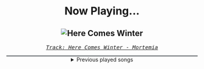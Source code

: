 <div align="center"> 
<h1>Now Playing...</h1>

![Here Comes Winter](https://i.scdn.co/image/ab67616d00001e02a098b9a25890f0135d2cbb0c)
--
_<samp><a href="https://open.spotify.com/track/1THcZqLZVT8roulEbFgqmy">Track: Here Comes Winter - Mortemia</a></samp>_

<div style="border: 1px #4B5054 solid"></div>
<details>
  <summary>
    Previous played songs
  </summary>
  <table>
    <thead>
      <tr>
        <th>
          Artist
        </th>
        <th>
          Song
        </th>
        <th>
          Link
        </th>
      </tr>
    </thead>
    <tbody>
      <tr><td>Mortemia</td><td>Here Comes Winter</td><td><a href="https://open.spotify.com/track/1THcZqLZVT8roulEbFgqmy">https://open.spotify.com/track/1THcZqLZVT8roulEbFgqmy</a></td></tr><tr><td>Das Lumpenpack</td><td>WZF?! 2.4</td><td><a href="https://open.spotify.com/track/3ygJYMQVJblPotwf7ci1A9">https://open.spotify.com/track/3ygJYMQVJblPotwf7ci1A9</a></td></tr><tr><td>Das Lumpenpack</td><td>Kruppstahl, Baby</td><td><a href="https://open.spotify.com/track/1PrUOSgErDLpg3ERUzpOhW">https://open.spotify.com/track/1PrUOSgErDLpg3ERUzpOhW</a></td></tr><tr><td>Das Lumpenpack</td><td>WZF?! 2.4</td><td><a href="https://open.spotify.com/track/3ygJYMQVJblPotwf7ci1A9">https://open.spotify.com/track/3ygJYMQVJblPotwf7ci1A9</a></td></tr><tr><td>Das Lumpenpack</td><td>Kruppstahl, Baby</td><td><a href="https://open.spotify.com/track/1PrUOSgErDLpg3ERUzpOhW">https://open.spotify.com/track/1PrUOSgErDLpg3ERUzpOhW</a></td></tr><tr><td>Das Lumpenpack</td><td>WZF?! 2.4</td><td><a href="https://open.spotify.com/track/3ygJYMQVJblPotwf7ci1A9">https://open.spotify.com/track/3ygJYMQVJblPotwf7ci1A9</a></td></tr><tr><td>Das Lumpenpack</td><td>Kruppstahl, Baby</td><td><a href="https://open.spotify.com/track/1PrUOSgErDLpg3ERUzpOhW">https://open.spotify.com/track/1PrUOSgErDLpg3ERUzpOhW</a></td></tr><tr><td>Das Lumpenpack</td><td>WZF?! 2.4</td><td><a href="https://open.spotify.com/track/3ygJYMQVJblPotwf7ci1A9">https://open.spotify.com/track/3ygJYMQVJblPotwf7ci1A9</a></td></tr><tr><td>Das Lumpenpack</td><td>Kruppstahl, Baby</td><td><a href="https://open.spotify.com/track/1PrUOSgErDLpg3ERUzpOhW">https://open.spotify.com/track/1PrUOSgErDLpg3ERUzpOhW</a></td></tr><tr><td>Das Lumpenpack</td><td>WZF?! 2.4</td><td><a href="https://open.spotify.com/track/3ygJYMQVJblPotwf7ci1A9">https://open.spotify.com/track/3ygJYMQVJblPotwf7ci1A9</a></td></tr><tr><td>Das Lumpenpack</td><td>Kruppstahl, Baby</td><td><a href="https://open.spotify.com/track/1PrUOSgErDLpg3ERUzpOhW">https://open.spotify.com/track/1PrUOSgErDLpg3ERUzpOhW</a></td></tr><tr><td>Das Lumpenpack</td><td>WZF?! 2.4</td><td><a href="https://open.spotify.com/track/3ygJYMQVJblPotwf7ci1A9">https://open.spotify.com/track/3ygJYMQVJblPotwf7ci1A9</a></td></tr><tr><td>Das Lumpenpack</td><td>Kruppstahl, Baby</td><td><a href="https://open.spotify.com/track/1PrUOSgErDLpg3ERUzpOhW">https://open.spotify.com/track/1PrUOSgErDLpg3ERUzpOhW</a></td></tr><tr><td>Das Lumpenpack</td><td>WZF?! 2.4</td><td><a href="https://open.spotify.com/track/3ygJYMQVJblPotwf7ci1A9">https://open.spotify.com/track/3ygJYMQVJblPotwf7ci1A9</a></td></tr><tr><td>Das Lumpenpack</td><td>Kruppstahl, Baby</td><td><a href="https://open.spotify.com/track/1PrUOSgErDLpg3ERUzpOhW">https://open.spotify.com/track/1PrUOSgErDLpg3ERUzpOhW</a></td></tr><tr><td>Das Lumpenpack</td><td>Kruppstahl, Baby</td><td><a href="https://open.spotify.com/track/1PrUOSgErDLpg3ERUzpOhW">https://open.spotify.com/track/1PrUOSgErDLpg3ERUzpOhW</a></td></tr><tr><td>Das Lumpenpack</td><td>WZF?! 2.4</td><td><a href="https://open.spotify.com/track/3ygJYMQVJblPotwf7ci1A9">https://open.spotify.com/track/3ygJYMQVJblPotwf7ci1A9</a></td></tr><tr><td>Das Lumpenpack</td><td>Kruppstahl, Baby</td><td><a href="https://open.spotify.com/track/1PrUOSgErDLpg3ERUzpOhW">https://open.spotify.com/track/1PrUOSgErDLpg3ERUzpOhW</a></td></tr><tr><td>Das Lumpenpack</td><td>WZF?! 2.4</td><td><a href="https://open.spotify.com/track/3ygJYMQVJblPotwf7ci1A9">https://open.spotify.com/track/3ygJYMQVJblPotwf7ci1A9</a></td></tr><tr><td>Das Lumpenpack</td><td>Kruppstahl, Baby</td><td><a href="https://open.spotify.com/track/1PrUOSgErDLpg3ERUzpOhW">https://open.spotify.com/track/1PrUOSgErDLpg3ERUzpOhW</a></td></tr>
    </tbody>
  </table>
</details>

</div>
